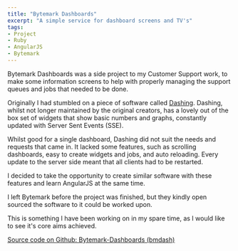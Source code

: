 ```yaml
---
title: "Bytemark Dashboards"
excerpt: "A simple service for dashboard screens and TV's"
tags:
- Project
- Ruby
- AngularJS
- Bytemark
---
```


Bytemark Dashboards was a side project to my Customer Support work, to make some information screens to help with properly managing the support queues and jobs that needed to be done.

Originally I had stumbled on a piece of software called 
[Dashing](http://dashingdemo.herokuapp.com/sample). Dashing, whilst not longer maintained by the original creators, has a lovely out of the box set of widgets that show basic numbers and graphs, constantly updated with Server Sent Events (SSE).

Whilst good for a single dashboard, Dashing did not suit the needs and requests that came in. It lacked some features, such as scrolling dashboards, easy to create widgets and jobs, and auto reloading. Every update to the server side meant that all clients had to be restarted.

I decided to take the opportunity to create similar software with these features and learn AngularJS at the same time.

I left Bytemark before the project was finished, but they kindly open sourced the software to it could be worked upon.

This is something I have been working on in my spare time, as I would like to see it's core aims achieved.

[Source code on Github: Bytemark-Dashboards (bmdash)](https://github.com/BytemarkHosting/bmdash)